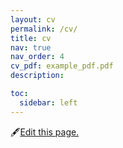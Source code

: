 ```yaml
---
layout: cv
permalink: /cv/
title: cv
nav: true
nav_order: 4
cv_pdf: example_pdf.pdf
description: 

toc:
  sidebar: left
---
```


🖋<a href="https://github.com/lleebit/lleebit/blob/master/assets/json/resume.json">Edit this page.</a>
